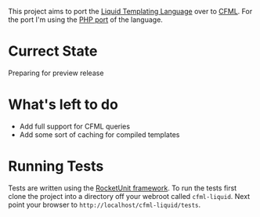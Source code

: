 This project aims to port the [Liquid Templating Language](https://github.com/Shopify/liquid) over to [CFML](http://www.getrailo.org/). For the port I'm using the [PHP port](https://github.com/harrydeluxe/php-liquid) of the language.


Currect State
=============
Preparing for preview release


What's left to do
=================
*  Add full support for CFML queries
*  Add some sort of caching for compiled templates


Running Tests
=============

Tests are written using the [RocketUnit framework](http://rocketunit.riaforge.org/). To run the tests first clone the project into a directory off your webroot called `cfml-liquid`. Next point your browser to `http://localhost/cfml-liquid/tests`.